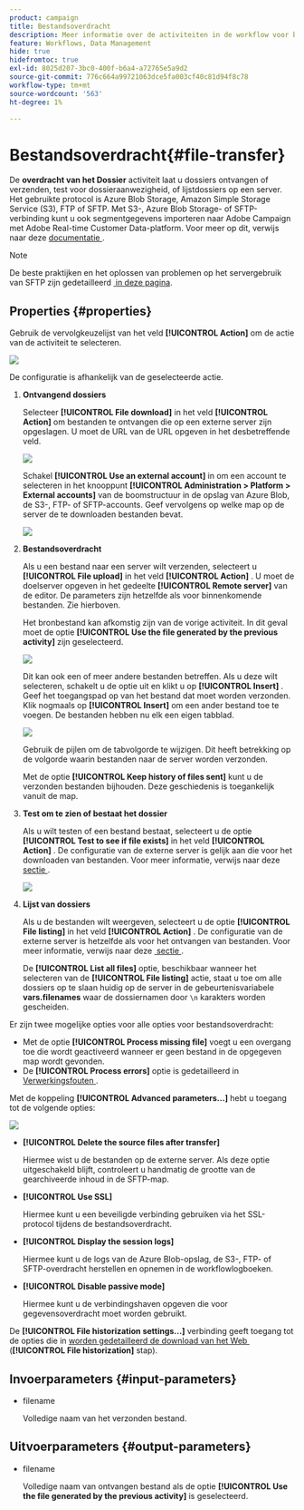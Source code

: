 ```yaml
---
product: campaign
title: Bestandsoverdracht
description: Meer informatie over de activiteiten in de workflow voor bestandsoverdracht
feature: Workflows, Data Management
hide: true
hidefromtoc: true
exl-id: 8025d207-3bc0-400f-b6a4-a72765e5a9d2
source-git-commit: 776c664a99721063dce5fa003cf40c81d94f8c78
workflow-type: tm+mt
source-wordcount: '563'
ht-degree: 1%

---
```


# Bestandsoverdracht{#file-transfer}



De **overdracht van het Dossier** activiteit laat u dossiers ontvangen of verzenden, test voor dossieraanwezigheid, of lijstdossiers op een server. Het gebruikte protocol is Azure Blob Storage, Amazon Simple Storage Service (S3), FTP of SFTP.
Met S3-, Azure Blob Storage- of SFTP-verbinding kunt u ook segmentgegevens importeren naar Adobe Campaign met Adobe Real-time Customer Data-platform. Voor meer op dit, verwijs naar deze [&#x200B; documentatie &#x200B;](https://experienceleague.adobe.com/docs/experience-platform/destinations/catalog/email-marketing/adobe-campaign.html?lang=nl-NL).

>[!NOTE]
>
>De beste praktijken en het oplossen van problemen op het servergebruik van SFTP zijn gedetailleerd [&#x200B; in deze pagina &#x200B;](../../platform/using/sftp-server-usage.md).

## Properties {#properties}

Gebruik de vervolgkeuzelijst van het veld **[!UICONTROL Action]** om de actie van de activiteit te selecteren.

![](assets/file_transfert_action.png)

De configuratie is afhankelijk van de geselecteerde actie.

1. **Ontvangend dossiers**

   Selecteer **[!UICONTROL File download]** in het veld **[!UICONTROL Action]** om bestanden te ontvangen die op een externe server zijn opgeslagen. U moet de URL van de URL opgeven in het desbetreffende veld.

   ![](assets/file_transfert_edit.png)

   Schakel **[!UICONTROL Use an external account]** in om een account te selecteren in het knooppunt **[!UICONTROL Administration > Platform > External accounts]** van de boomstructuur in de opslag van Azure Blob, de S3-, FTP- of SFTP-accounts. Geef vervolgens op welke map op de server de te downloaden bestanden bevat.

   ![](assets/file_transfert_edit_external.png)

1. **Bestandsoverdracht**

   Als u een bestand naar een server wilt verzenden, selecteert u **[!UICONTROL File upload]** in het veld **[!UICONTROL Action]** . U moet de doelserver opgeven in het gedeelte **[!UICONTROL Remote server]** van de editor. De parameters zijn hetzelfde als voor binnenkomende bestanden. Zie hierboven.

   Het bronbestand kan afkomstig zijn van de vorige activiteit. In dit geval moet de optie **[!UICONTROL Use the file generated by the previous activity]** zijn geselecteerd.

   ![](assets/file_transfert_edit_send.png)

   Dit kan ook een of meer andere bestanden betreffen. Als u deze wilt selecteren, schakelt u de optie uit en klikt u op **[!UICONTROL Insert]** . Geef het toegangspad op van het bestand dat moet worden verzonden. Klik nogmaals op **[!UICONTROL Insert]** om een ander bestand toe te voegen. De bestanden hebben nu elk een eigen tabblad.

   ![](assets/file_transfert_source.png)

   Gebruik de pijlen om de tabvolgorde te wijzigen. Dit heeft betrekking op de volgorde waarin bestanden naar de server worden verzonden.

   Met de optie **[!UICONTROL Keep history of files sent]** kunt u de verzonden bestanden bijhouden. Deze geschiedenis is toegankelijk vanuit de map.

1. **Test om te zien of bestaat het dossier**

   Als u wilt testen of een bestand bestaat, selecteert u de optie **[!UICONTROL Test to see if file exists]** in het veld **[!UICONTROL Action]** . De configuratie van de externe server is gelijk aan die voor het downloaden van bestanden. Voor meer informatie, verwijs naar deze [&#x200B; sectie &#x200B;](#properties).

   ![](assets/file_transfert_edit_test.png)

1. **Lijst van dossiers**

   Als u de bestanden wilt weergeven, selecteert u de optie **[!UICONTROL File listing]** in het veld **[!UICONTROL Action]** . De configuratie van de externe server is hetzelfde als voor het ontvangen van bestanden. Voor meer informatie, verwijs naar deze [&#x200B; sectie &#x200B;](#properties).

   De **[!UICONTROL List all files]** optie, beschikbaar wanneer het selecteren van de **[!UICONTROL File listing]** actie, staat u toe om alle dossiers op te slaan huidig op de server in de gebeurtenisvariabele **vars.filenames** waar de dossiernamen door `\n` karakters worden gescheiden.

Er zijn twee mogelijke opties voor alle opties voor bestandsoverdracht:

* Met de optie **[!UICONTROL Process missing file]** voegt u een overgang toe die wordt geactiveerd wanneer er geen bestand in de opgegeven map wordt gevonden.
* De **[!UICONTROL Process errors]** optie is gedetailleerd in [&#x200B; Verwerkingsfouten &#x200B;](monitoring-workflow-execution.md#processing-errors).

Met de koppeling **[!UICONTROL Advanced parameters...]** hebt u toegang tot de volgende opties:

![](assets/file_transfert_advanced.png)

* **[!UICONTROL Delete the source files after transfer]**

  Hiermee wist u de bestanden op de externe server. Als deze optie uitgeschakeld blijft, controleert u handmatig de grootte van de gearchiveerde inhoud in de SFTP-map.

* **[!UICONTROL Use SSL]**

  Hiermee kunt u een beveiligde verbinding gebruiken via het SSL-protocol tijdens de bestandsoverdracht.

* **[!UICONTROL Display the session logs]**

  Hiermee kunt u de logs van de Azure Blob-opslag, de S3-, FTP- of SFTP-overdracht herstellen en opnemen in de workflowlogboeken.

* **[!UICONTROL Disable passive mode]**

  Hiermee kunt u de verbindingshaven opgeven die voor gegevensoverdracht moet worden gebruikt.

De **[!UICONTROL File historization settings...]** verbinding geeft toegang tot de opties die in [&#x200B; worden gedetailleerd de download van het Web &#x200B;](web-download.md) (**[!UICONTROL File historization]** stap).

## Invoerparameters {#input-parameters}

* filename

  Volledige naam van het verzonden bestand.

## Uitvoerparameters {#output-parameters}

* filename

  Volledige naam van ontvangen bestand als de optie **[!UICONTROL Use the file generated by the previous activity]** is geselecteerd.
